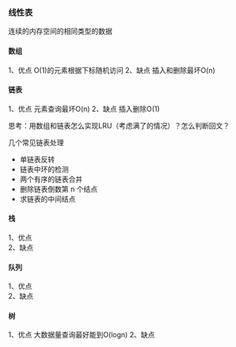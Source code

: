 ### 线性表
连续的内存空间的相同类型的数据

#### 数组
1、优点  O(1)的元素根据下标随机访问
2、缺点  插入和删除最坏O(n)

#### 链表
1、优点  元素查询最坏O(n)
2、缺点  插入删除O(1)

思考：用数组和链表怎么实现LRU（考虑满了的情况）？怎么判断回文？

几个常见链表处理
- 单链表反转
- 链表中环的检测
- 两个有序的链表合并
- 删除链表倒数第 n 个结点
- 求链表的中间结点

#### 栈
1、优点  
2、缺点  

#### 队列
1、优点  
2、缺点

#### 树
1、优点  大数据量查询最好能到O(logn)
2、缺点  
